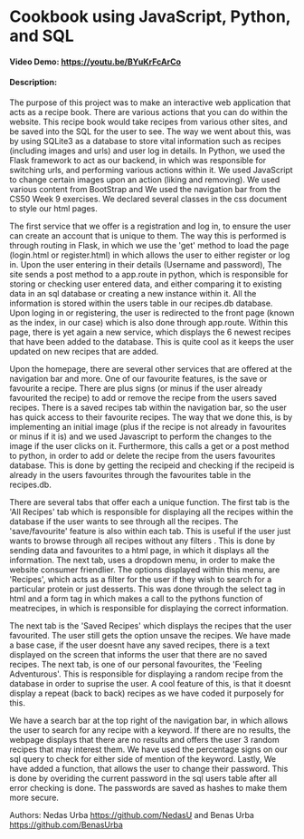 # Cookbook using JavaScript, Python, and SQL
#### Video Demo:  <https://youtu.be/BYuKrFcArCo>
#### Description:
The purpose of this project was to make an interactive web application that acts as a recipe book.
There are various actions that you can do within the website. This recipe book
would take recipes from various other sites, and be saved into the SQL for the user to see.
The way we went about this, was by using SQLite3 as a database to store vital information such as recipes (including
images and urls) and user log in details. In Python, we used the Flask framework to act as our backend, in which was
responsible for switching urls, and performing various actions within it. We used JavaScript to change certain images
upon an action (liking and removing). We used various content from BootStrap and We used the navigation bar from the
CS50 Week 9 exercises. We declared several classes in the css document to style our html pages.

The first service that we offer is a registration and log
in, to ensure the user can create an account that is unique to them. The way this is performed is through routing in
Flask, in which we use the 'get' method to load the page (login.html or register.html) in which allows the user
to either register or log in. Upon the user entering in their details (Username and password), The site sends a post
method to a app.route in python, which is responsible for storing or checking user entered data, and either comparing
it to existing data in an sql database or creating a new instance within it. All the information is stored within the
users table in our recipes.db database. Upon loging in or registering, the user is redirected to the front page
(known as the index, in our case) which is also done through app.route. Within this page, there is yet again a new
service, which displays the 6 newest recipes that have been added to the database. This is quite cool as it keeps
the user updated on new recipes that are added.

Upon the homepage, there are several other services that are offered at the navigation bar and more. One of our favourite
features, is the save or favourite a recipe. There are plus signs (or minus if the user already favourited the recipe)
to add or remove the recipe from the users saved recipes. There is a saved recipes tab within the navigation bar, so the
user has quick access to their favourite recipes. The way that we done this, is by implementing an initial image (plus
if the recipe is not already in favourites or minus if it is) and we used Javascript to perform the changes to the image
if the user clicks on it. Furthermore, this calls a get or a post method to python, in order to add or delete the recipe
from the users favourites database.  This is done by getting the recipeid and checking if the recipeid is already in the
users favourites through the favourites table in the recipes.db.

There are several tabs that offer each a unique function. The first tab is the 'All Recipes' tab which is responsible for
displaying all the recipes within the database if the user wants to see through all the recipes. The 'save/favourite'
feature is also within each tab. This is useful if the user just wants to browse through all recipes without any filters
. This is done by sending data and favourites to a html page, in which it displays all the information. The next tab,
uses a dropdown menu, in order to make the website consumer friendlier. The options displayed within this menu, are
'Recipes', which acts as a filter for the user if they wish to search for a particular protein or just desserts. This was
done through the select tag in html and a form tag in which makes a call to the pythons function of meatrecipes, in
which is responsible for displaying the correct information.

The next tab is the 'Saved Recipes' which displays the recipes that the user favourited. The user still gets the option
unsave the recipes. We have made a base case, if the user doesnt have any saved recipes, there is a text displayed on
the screen that informs the user that there are no saved recipes. The next tab, is one of our personal favourites, the
'Feeling Adventurous'. This is responsible for displaying a random recipe from the database in order to suprise the user.
A cool feature of this, is that it doesnt display a repeat (back to back) recipes as we have coded it purposely for this.

We have a search bar at the top right of the navigation bar, in which allows the user to search for any recipe with a
keyword. If there are no results, the webpage displays that there are no results and offers the user 3 random recipes
that may interest them. We have used the percentage signs on our sql query to check for either side of mention of the
keyword. Lastly, We have added a function, that allows the user to change their password. This is done by overiding the
current password in the sql users table after all error checking is done. The passwords are saved as hashes to make them
more secure.

Authors: Nedas Urba https://github.com/NedasU and Benas Urba https://github.com/BenasUrba
